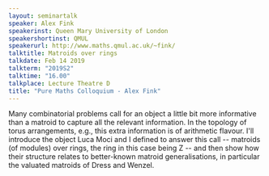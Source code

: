 ```yaml
---
layout: seminartalk
speaker: Alex Fink
speakerinst: Queen Mary University of London
speakershortinst: QMUL
speakerurl: http://www.maths.qmul.ac.uk/~fink/
talktitle: Matroids over rings
talkdate: Feb 14 2019
talkterm: "2019S2"
talktime: "16.00"
talkplace: Lecture Theatre D
title: "Pure Maths Colloquium - Alex Fink"
---
```


Many combinatorial problems call for an object a little bit more
informative than a matroid to capture all the relevant information. In
the topology of torus arrangements, e.g., this extra information is of
arithmetic flavour.  I'll introduce the object Luca Moci and I defined
to answer this call -- matroids (of modules) over rings, the ring in
this case being Z -- and then show how their structure relates to
better-known matroid generalisations, in particular the valuated
matroids of Dress and Wenzel.